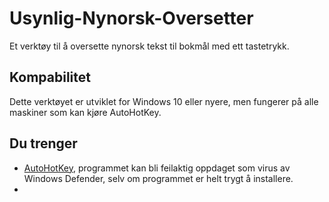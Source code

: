 # Usynlig-Nynorsk-Oversetter
Et verktøy til å oversette nynorsk tekst til bokmål med ett tastetrykk.

## Kompabilitet
Dette verktøyet er utviklet for Windows 10 eller nyere, men fungerer på alle maskiner som kan kjøre AutoHotKey.

## Du trenger
- [AutoHotKey](https://www.autohotkey.com/download/), programmet kan bli feilaktig oppdaget som virus av Windows Defender, selv om programmet er helt trygt å installere.
- 

